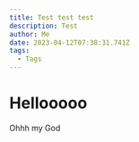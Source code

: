 ```yaml
---
title: Test test test
description: Test
author: Me
date: 2023-04-12T07:38:31.741Z
tags:
  - Tags
---
```

# Hellooooo

Ohhh my God